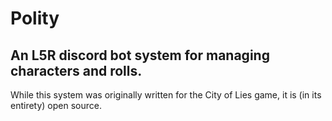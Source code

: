 # Polity
## An L5R discord bot system for managing characters and rolls.

While this system was originally written for the City of Lies game, it is (in its entirety) open source.
